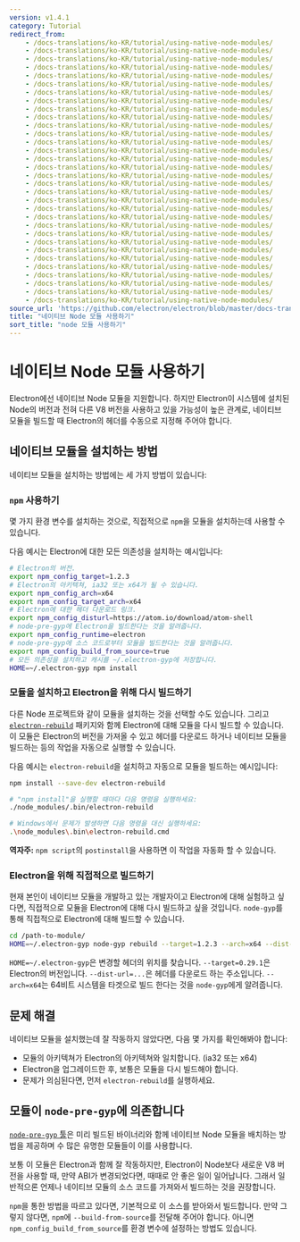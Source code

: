 ```yaml
---
version: v1.4.1
category: Tutorial
redirect_from:
    - /docs-translations/ko-KR/tutorial/using-native-node-modules/
    - /docs-translations/ko-KR/tutorial/using-native-node-modules/
    - /docs-translations/ko-KR/tutorial/using-native-node-modules/
    - /docs-translations/ko-KR/tutorial/using-native-node-modules/
    - /docs-translations/ko-KR/tutorial/using-native-node-modules/
    - /docs-translations/ko-KR/tutorial/using-native-node-modules/
    - /docs-translations/ko-KR/tutorial/using-native-node-modules/
    - /docs-translations/ko-KR/tutorial/using-native-node-modules/
    - /docs-translations/ko-KR/tutorial/using-native-node-modules/
    - /docs-translations/ko-KR/tutorial/using-native-node-modules/
    - /docs-translations/ko-KR/tutorial/using-native-node-modules/
    - /docs-translations/ko-KR/tutorial/using-native-node-modules/
    - /docs-translations/ko-KR/tutorial/using-native-node-modules/
    - /docs-translations/ko-KR/tutorial/using-native-node-modules/
    - /docs-translations/ko-KR/tutorial/using-native-node-modules/
    - /docs-translations/ko-KR/tutorial/using-native-node-modules/
    - /docs-translations/ko-KR/tutorial/using-native-node-modules/
    - /docs-translations/ko-KR/tutorial/using-native-node-modules/
    - /docs-translations/ko-KR/tutorial/using-native-node-modules/
    - /docs-translations/ko-KR/tutorial/using-native-node-modules/
    - /docs-translations/ko-KR/tutorial/using-native-node-modules/
    - /docs-translations/ko-KR/tutorial/using-native-node-modules/
    - /docs-translations/ko-KR/tutorial/using-native-node-modules/
    - /docs-translations/ko-KR/tutorial/using-native-node-modules/
    - /docs-translations/ko-KR/tutorial/using-native-node-modules/
    - /docs-translations/ko-KR/tutorial/using-native-node-modules/
    - /docs-translations/ko-KR/tutorial/using-native-node-modules/
    - /docs-translations/ko-KR/tutorial/using-native-node-modules/
    - /docs-translations/ko-KR/tutorial/using-native-node-modules/
    - /docs-translations/ko-KR/tutorial/using-native-node-modules/
    - /docs-translations/ko-KR/tutorial/using-native-node-modules/
    - /docs-translations/ko-KR/tutorial/using-native-node-modules/
source_url: 'https://github.com/electron/electron/blob/master/docs-translations/ko-KR/tutorial/using-native-node-modules.md'
title: "네이티브 Node 모듈 사용하기"
sort_title: "node 모듈 사용하기"
---
```


# 네이티브 Node 모듈 사용하기

Electron에선 네이티브 Node 모듈을 지원합니다. 하지만 Electron이 시스템에 설치된
Node의 버전과 전혀 다른 V8 버전을 사용하고 있을 가능성이 높은 관계로, 네이티브 모듈을
빌드할 때 Electron의 헤더를 수동으로 지정해 주어야 합니다.

## 네이티브 모듈을 설치하는 방법

네이티브 모듈을 설치하는 방법에는 세 가지 방법이 있습니다:

### `npm` 사용하기

몇 가지 환경 변수를 설치하는 것으로, 직접적으로 `npm`을 모듈을 설치하는데 사용할 수
있습니다.

다음 예시는 Electron에 대한 모든 의존성을 설치하는 예시입니다:

```bash
# Electron의 버전.
export npm_config_target=1.2.3
# Electron의 아키텍쳐, ia32 또는 x64가 될 수 있습니다.
export npm_config_arch=x64
export npm_config_target_arch=x64
# Electron에 대한 헤더 다운로드 링크.
export npm_config_disturl=https://atom.io/download/atom-shell
# node-pre-gyp에 Electron을 빌드한다는 것을 알려줍니다.
export npm_config_runtime=electron
# node-pre-gyp에 소스 코드로부터 모듈을 빌드한다는 것을 알려줍니다.
export npm_config_build_from_source=true
# 모든 의존성을 설치하고 캐시를 ~/.electron-gyp에 저장합니다.
HOME=~/.electron-gyp npm install
```

### 모듈을 설치하고 Electron을 위해 다시 빌드하기

다른 Node 프로젝트와 같이 모듈을 설치하는 것을 선택할 수도 있습니다. 그리고
[`electron-rebuild`][electron-rebuild] 패키지와 함께 Electron에 대해 모듈을 다시
빌드할 수 있습니다. 이 모듈은 Electron의 버전을 가져올 수 있고 헤더를 다운로드 하거나
네이티브 모듈을 빌드하는 등의 작업을 자동으로 실행할 수 있습니다.

다음 예시는 `electron-rebuild`을 설치하고 자동으로 모듈을 빌드하는 예시입니다:

```bash
npm install --save-dev electron-rebuild

# "npm install"을 실행할 때마다 다음 명령을 실행하세요:
./node_modules/.bin/electron-rebuild

# Windows에서 문제가 발생하면 다음 명령을 대신 실행하세요:
.\node_modules\.bin\electron-rebuild.cmd
```

**역자주:** `npm script`의 `postinstall`을 사용하면 이 작업을 자동화 할 수 있습니다.

### Electron을 위해 직접적으로 빌드하기

현재 본인이 네이티브 모듈을 개발하고 있는 개발자이고 Electron에 대해 실험하고 싶다면,
직접적으로 모듈을 Electron에 대해 다시 빌드하고 싶을 것입니다. `node-gyp`를 통해
직접적으로 Electron에 대해 빌드할 수 있습니다.

```bash
cd /path-to-module/
HOME=~/.electron-gyp node-gyp rebuild --target=1.2.3 --arch=x64 --dist-url=https://atom.io/download/atom-shell
```

`HOME=~/.electron-gyp`은 변경할 헤더의 위치를 찾습니다. `--target=0.29.1`은
Electron의 버전입니다. `--dist-url=...`은 헤더를 다운로드 하는 주소입니다.
`--arch=x64`는 64비트 시스템을 타겟으로 빌드 한다는 것을 `node-gyp`에게 알려줍니다.

## 문제 해결

네이티브 모듈을 설치했는데 잘 작동하지 않았다면, 다음 몇 가지를 확인해봐야 합니다:

* 모듈의 아키텍쳐가 Electron의 아키텍쳐와 일치합니다. (ia32 또는 x64)
* Electron을 업그레이드한 후, 보통은 모듈을 다시 빌드해야 합니다.
* 문제가 의심된다면, 먼저 `electron-rebuild`를 실행하세요.

## 모듈이 `node-pre-gyp`에 의존합니다

[`node-pre-gyp` 툴][node-pre-gyp]은 미리 빌드된 바이너리와 함께 네이티브 Node 모듈을
배치하는 방법을 제공하며 수 많은 유명한 모듈들이 이를 사용합니다.

보통 이 모듈은 Electron과 함께 잘 작동하지만, Electron이 Node보다 새로운 V8 버전을
사용할 때, 만약 ABI가 변경되었다면, 때때로 안 좋은 일이 일어납니다. 그래서 일반적으론
언제나 네이티브 모듈의 소스 코드를 가져와서 빌드하는 것을 권장합니다.

`npm`을 통한 방법을 따르고 있다면, 기본적으로 이 소스를 받아와서 빌드합니다. 만약
그렇지 않다면, `npm`에 `--build-from-source`를 전달해 주어야 합니다. 아니면
`npm_config_build_from_source`를 환경 변수에 설정하는 방법도 있습니다.

[electron-rebuild]: https://github.com/paulcbetts/electron-rebuild
[node-pre-gyp]: https://github.com/mapbox/node-pre-gyp

